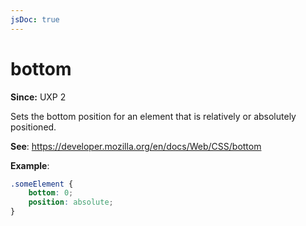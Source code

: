 ```yaml
---
jsDoc: true
---
```

# bottom

**Since:**  UXP 2

Sets the bottom position for an element that is relatively or absolutely positioned.

**See**: https://developer.mozilla.org/en/docs/Web/CSS/bottom

**Example**:

```css
.someElement {
    bottom: 0;
    position: absolute;
}
```

